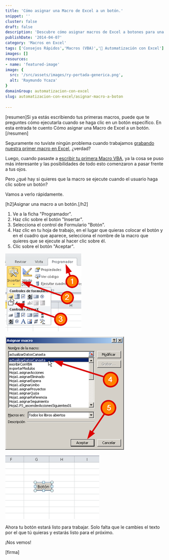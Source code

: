 ```yaml
---
title: 'Cómo asignar una Macro de Excel a un botón.'
snippet: ''
cluster: false
draft: false 
description: 'Descubre cómo asignar macros de Excel a botones para una mayor eficiencia en tus tareas. Aprende a hacerlo de forma directa y efectiva.'
publishDate: '2014-04-07'
category: 'Macros en Excel'
tags: ['Consejos Rápidos','Macros (VBA)','🤖 Automatización con Excel']
images: []
resources: 
- name: 'featured-image'
image: {
  src: '/src/assets/images/ry-portada-generica.png',
  alt: 'Raymundo Ycaza'
}
domainGroup: automatizacion-con-excel
slug: automatizacion-con-excel/asignar-macro-a-boton

---
```


\[resumen\]Si ya estás escribiendo tus primeras macros, puede que te preguntes cómo ejecutarla cuando se haga clic en un botón específico. En esta entrada te cuento Cómo asignar una Macro de Excel a un botón.\[/resumen\]

Seguramente no tuviste ningún problema cuando trabajamos [grabando nuestra primer macro en Excel](http://raymundoycaza.com/como-grabar-macros/ "Cómo grabar Macros en Excel"), ¿verdad?

Luego, cuando pasaste a [escribir tu primera Macro VBA](http://raymundoycaza.com/escribe-tu-primera-macro-en-excel/ "Escribe tu primera Macro en Excel"), ya la cosa se puso más interesante y las posibilidades de todo esto comenzaron a pasar frente a tus ojos.

Pero ¿qué hay si quieres que la macro se ejecute cuando el usuario haga clic sobre un botón?

Vamos a verlo rápidamente.

\[h2\]Asignar una macro a un botón.\[/h2\]

1. Ve a la ficha "Programador".
2. Haz clic sobre el botón "Insertar".
3. Selecciona el control de Formulario "Botón".
4. Haz clic en tu hoja de trabajo, en el lugar que quieras colocar el botón y en el cuadro que aparece, selecciona el nombre de la macro que quieres que se ejecute al hacer clic sobre él.
5. Clic sobre el botón "Aceptar".

![Como asignar una Macro de Excel, a un botón](/src/assets/images/2023/20140406-Como-asignar-una-Macro-de-Excel-a-un-boton000282.png)

![Como asignar una Macro de Excel, a un botón](/src/assets/images/2023/20140406-Como-asignar-una-Macro-de-Excel-a-un-boton-000284.png)

![Cómo asignar una Macro de Excel a un botón](/src/assets/images/2023/20140406-Como-asignar-una-Macro-de-Excel-a-un-boton-000285.png)

Ahora tu botón estará listo para trabajar. Solo falta que le cambies el texto por el que tú quieras y estarás listo para el próximo.

¡Nos vemos!

\[firma\]
